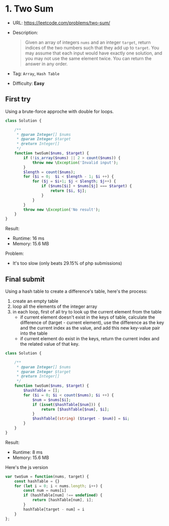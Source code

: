 # 1. Two Sum

- URL: https://leetcode.com/problems/two-sum/
- Description:

    > Given an array of integers `nums` and an integer `target`, return indices of the two numbers such that they add up to `target`.
    > You may assume that each input would have exactly one solution, and you may not use the same element twice.
    > You can return the answer in any order.

- Tag: `Array`, `Hash Table`
- Difficulty: __Easy__

## First try

Using a brute-force approche with double for loops.

```php
class Solution {

    /**
     * @param Integer[] $nums
     * @param Integer $target
     * @return Integer[]
     */
    function twoSum($nums, $target) {
        if (!is_array($nums) || 2 > count($nums)) {
            throw new \Exception('Invalid input');
        }
        $length = count($nums);
        for ($i = 0;  $i < $length - 1; $i ++) {
            for ($j = $i+1; $j < $length; $j++) {
                if ($nums[$i] + $nums[$j] === $target) {
                    return [$i, $j];
                }
            }
        }
        throw new \Exception('No result');
    }
}
```

Result:
- Runtime: 16 ms
- Memory: 15.6 MB

Problem:
- It's too slow (only beats 29.15% of php submissions)

## Final submit

Using a hash table to create a difference's table, here's the process:

1. create an empty table
2. loop all the elements of the integer array
3. in each loop, first of all try to look up the current element from the table
    - if current element doesn't exist in the keys of table, calculate the difference of (target - current element), use the difference as the key and the current index as the value, and add this new key-value pair into the table
    - if current element do exist in the keys, return the current index and the related value of that key.

```php
class Solution {

    /**
     * @param Integer[] $nums
     * @param Integer $target
     * @return Integer[]
     */
    function twoSum($nums, $target) {
        $hashTable = [];
        for ($i = 0; $i < count($nums); $i ++) {
            $num = $nums[$i];
            if (isset($hashTable[$num])) {
                return [$hashTable[$num], $i];
            }
            $hashTable[(string) ($target - $num)] = $i;
        }
    }
}
```

Result:
- Runtime: 8 ms
- Memory: 15.6 MB

Here's the js version

```js
var twoSum = function(nums, target) {
    const hashTable = {}
    for (let i = 0; i < nums.length; i++) {
        const num = nums[i]
        if (hashTable[num] !== undefined) {
            return [hashTable[num], i];
        }
        hashTable[target - num] = i
    }
};
```

